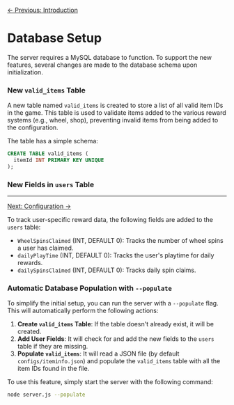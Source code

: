[← Previous: Introduction](./index.md)

# Database Setup

The server requires a MySQL database to function. To support the new features, several changes are made to the database schema upon initialization.

### New `valid_items` Table

A new table named `valid_items` is created to store a list of all valid item IDs in the game. This table is used to validate items added to the various reward systems (e.g., wheel, shop), preventing invalid items from being added to the configuration.

The table has a simple schema:

```sql
CREATE TABLE valid_items (
  itemId INT PRIMARY KEY UNIQUE
);
```

### New Fields in `users` Table

---

[Next: Configuration →](./configuration.md)


To track user-specific reward data, the following fields are added to the `users` table:

- `WheelSpinsClaimed` (INT, DEFAULT 0): Tracks the number of wheel spins a user has claimed.
- `dailyPlayTime` (INT, DEFAULT 0): Tracks the user's playtime for daily rewards.
- `dailySpinsClaimed` (INT, DEFAULT 0): Tracks daily spin claims.

### Automatic Database Population with `--populate`

To simplify the initial setup, you can run the server with a `--populate` flag. This will automatically perform the following actions:

1.  **Create `valid_items` Table**: If the table doesn't already exist, it will be created.
2.  **Add User Fields**: It will check for and add the new fields to the `users` table if they are missing.
3.  **Populate `valid_items`**: It will read a JSON file (by default `configs/iteminfo.json`) and populate the `valid_items` table with all the item IDs found in the file.

To use this feature, simply start the server with the following command:

```bash
node server.js --populate
```
